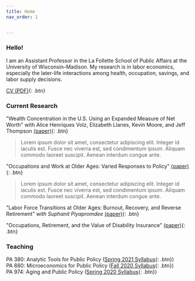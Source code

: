 ```yaml
---
title: Home
nav_order: 1


---
```


### Hello!
I am an Assistant Professor in the La Follette School of Public Affairs at the University of Wisconsin–Madison. My research is in labor economics, especially the later-life interactions among health, occupation, savings, and labor supply decisions.  

[CV (PDF)](docs/Jacobs_CV_Sept2020.pdf){: .btn}

### Current Research 
"Wealth Concentration in the U.S. Using an Expanded Measure of Net Worth" with Alice Henriques Volz, Elizabeth Llanes, Kevin Moore, and Jeff Thompson [(paper)](papers/Wealth_Concentration_Expanded_NW.pdf){: .btn}
>Lorem ipsum dolor sit amet, consectetur adipiscing elit. Integer id iaculis est. Fusce nec viverra est, sed condimentum ipsum. Aliquam commodo laoreet suscipit. Aenean interdum congue ante.

"Occupations and Work at Older Ages: Varied Responses to Policy" [(paper)](papers/VariedResponses-Policy.pdf){: .btn}
<br> 
> Lorem ipsum dolor sit amet, consectetur adipiscing elit. Integer id iaculis est. Fusce nec viverra est, sed condimentum ipsum. Aliquam commodo laoreet suscipit. Aenean interdum congue ante.

"Labor Force Transitions at Older Ages: Burnout, Recovery, and Reverse Retirement" *with Suphanit Piyapromdee* [(paper)](papers/ReverseRetirement_March2020.pdf){: .btn}

"Occupations, Retirement, and the Value of Disability Insurance" [(paper)](papers/Occupations-Retirement-DI_Jacobs.pdf){: .btn}

### Teaching

PA 380: Analytic Tools for Public Policy ([Spring 2021 Syllabus](docs/PA_380_Syllabus_Spring_2021.pdf){: .btn})<br>
PA 880: Microeconomics for Public Policy ([Fall 2020 Syllabus](docs/PA880_Syllabus_Fall2020.pdf){: .btn})<br>
PA 974: Aging and Public Policy ([Spring 2020 Syllabus](docs/PA_974_Aging_Syllabus.pdf){: .btn})


